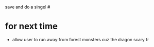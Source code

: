 save and do a singel #
# for next time
- allow user to run away from forest monsters cuz the dragon scary fr